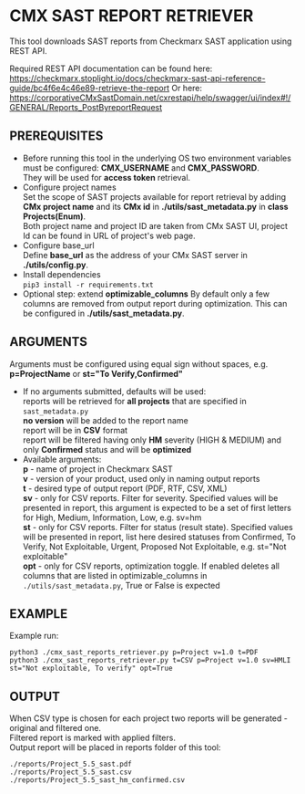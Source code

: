 # CMX SAST REPORT RETRIEVER
This tool downloads SAST reports from Checkmarx SAST application using REST API.

Required REST API documentation can be found here: https://checkmarx.stoplight.io/docs/checkmarx-sast-api-reference-guide/bc4f6e4c46e89-retrieve-the-report
Or here: https://corporativeCMxSastDomain.net/cxrestapi/help/swagger/ui/index#!/GENERAL/Reports_PostByreportRequest

## PREREQUISITES
- Before running this tool in the underlying OS two environment variables must be configured: **CMX_USERNAME** and **CMX_PASSWORD**.\
They will be used for **access token** retrieval.
- Configure project names\
Set the scope of SAST projects available for report retrieval by adding **CMx project name** and its **CMx id** in **./utils/sast_metadata.py** in **class Projects(Enum)**.\
Both project name and project ID are taken from CMx SAST UI, project Id can be found in URL of project's web page.
- Configure base_url\
Define **base_url** as the address of your CMx SAST server in **./utils/config.py**.
- Install dependencies\
`pip3 install -r requirements.txt`
- Optional step: extend **optimizable_columns**
By default only a few columns are removed from output report during optimization. This can be configured in **./utils/sast_metadata.py**.

## ARGUMENTS
Arguments must be configured using equal sign without spaces, e.g. **p=ProjectName** or **st="To Verify,Confirmed"**
- If no arguments submitted, defaults will be used:\
reports will be retrieved for **all projects** that are specified in `sast_metadata.py`\
**no version** will be added to the report name\
report will be in **CSV** format\
report will be filtered having only **HM** severity (HIGH & MEDIUM) and only **Confirmed** status and will be **optimized**
- Available arguments:\
**p** - name of project in Checkmarx SAST\
**v** - version of your product, used only in naming output reports\
**t** - desired type of output report (PDF, RTF, CSV, XML)\
**sv** - only for CSV reports. Filter for severity. Specified values will be presented in report, this argument is expected to be a set of first letters for High, Medium, Information, Low, e.g. sv=hm\
**st** - only for CSV reports. Filter for status (result state). Specified values will be presented in report, list here desired statuses from Confirmed, To Verify, Not Exploitable, Urgent, Proposed Not Exploitable, e.g. st="Not exploitable"\
**opt** - only for CSV reports, optimization toggle. If enabled deletes all columns that are listed in optimizable_columns in `./utils/sast_metadata.py`, True or False is expected

## EXAMPLE
Example run:
```
python3 ./cmx_sast_reports_retriever.py p=Project v=1.0 t=PDF
python3 ./cmx_sast_reports_retriever.py t=CSV p=Project v=1.0 sv=HMLI st="Not exploitable, To verify" opt=True
```

## OUTPUT
When CSV type is chosen for each project two reports will be generated - original and filtered one. \
Filtered report is marked with applied filters.\
Output report will be placed in reports folder of this tool:
```
./reports/Project_5.5_sast.pdf
./reports/Project_5.5_sast.csv
./reports/Project_5.5_sast_hm_confirmed.csv
```
